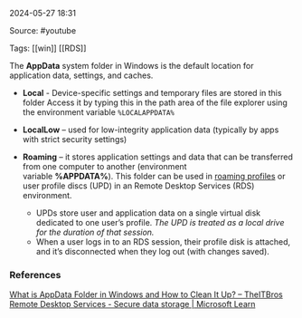 
2024-05-27 18:31

Source: #youtube

Tags: [[win]] [[RDS]] 

The **AppData** system folder in Windows is the default location for application data, settings, and caches.

- **Local** - Device-specific settings and temporary files are stored in this folder Access it by typing this in the path area of the file explorer using the environment variable `%LOCALAPPDATA%`

- **LocalLow** – used for low-integrity application data (typically by apps with strict security settings)

- **Roaming** – it stores application settings and data that can be transferred from one computer to another (environment variable **%APPDATA%**). This folder can be used in [roaming profiles](https://theitbros.com/configuring-windows-roaming-user-profiles-in-active-directory/) or user profile discs (UPD) in an Remote Desktop Services (RDS) environment.
	- UPDs store user and application data on a single virtual disk dedicated to one user’s profile. *The UPD is treated as a local drive for the duration of that session.*
	- When a user logs in to an RDS session, their profile disk is attached, and it’s disconnected when they log out (with changes saved).


### References
[What is AppData Folder in Windows and How to Clean It Up? – TheITBros](https://theitbros.com/appdata-folder/#:~:text=The%20AppData%20folder%20on%20Windows%20has%20three%20subfolders%3A,one%20computer%20to%20another%20%28environment%20variable%20%25APPDATA%25%20%29.)
[Remote Desktop Services - Secure data storage | Microsoft Learn](https://learn.microsoft.com/en-us/windows-server/remote/remote-desktop-services/rds-plan-secure-data-storage)